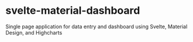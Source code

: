# svelte-material-dashboard
Single page application for data entry and dashboard using Svelte, Material Design, and Highcharts
